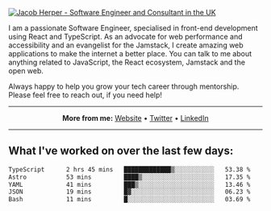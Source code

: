 [![Jacob Herper - Software Engineer and Consultant in the UK](https://res.cloudinary.com/jacobherper/image/upload/v1641506277/gh-image.png)](https://jacobherper.com/)

I am a passionate Software Engineer, specialised in front-end development using React and TypeScript. As an advocate for web performance and accessibility and an evangelist for the Jamstack, I create amazing web applications to make the internet a better place. You can talk to me about anything related to JavaScript, the React ecosystem, Jamstack and the open web.

Always happy to help you grow your tech career through mentorship. Please feel free to reach out, if you need help!

---

<p align="center">
  <strong>More from me:</strong> 
  <a href="https://jacobherper.com/">Website</a> •
  <a href="https://twitter.com/intent/follow?screen_name=jakeherp&tw_p=followbutton">Twitter</a> •
  <a href="https://www.linkedin.com/in/jacobherper/">LinkedIn</a>
</p>

---

## What I've worked on over the last few days:

<!--START_SECTION:waka-->

```txt
TypeScript      2 hrs 45 mins   █████████████▒░░░░░░░░░░░   53.38 %
Astro           53 mins         ████▒░░░░░░░░░░░░░░░░░░░░   17.35 %
YAML            41 mins         ███▒░░░░░░░░░░░░░░░░░░░░░   13.46 %
JSON            19 mins         █▓░░░░░░░░░░░░░░░░░░░░░░░   06.23 %
Bash            11 mins         █░░░░░░░░░░░░░░░░░░░░░░░░   03.69 %
```

<!--END_SECTION:waka-->
